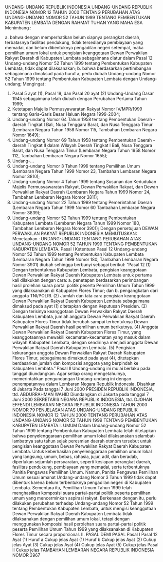  UNDANG-UNDANG REPUBLIK INDONESIA UNDANG-UNDANG REPUBLIK INDONESIA NOMOR 12 TAHUN 2000 TENTANG PERUBAHAN ATAS UNDANG-UNDANG NOMOR 52 TAHUN 1999 TENTANG PEMBENTUKAN KABUPATEN LEMBATA
DENGAN RAHMAT TUHAN YANG MAHA ESA
Menimbang :

a. bahwa dengan memperhatikan belum siapnya perangkat daerah, terbatasnya fasilitas pendukung, tidak tersedianya pembiayaan yang memadai, dan belum dibentuknya pengadilan negeri setempat, maka pemilihan umum lokal untuk pengisian keanggotaan Dewan Perwakilan Rakyat Daerah di Kabupaten Lembata sebagaimana diatur dalam Pasal 12 Undang-undang Nomor 52 Tahun 1999 tentang Pembentukan Kabupaten Lembata, tidak dapat dilaksanakan;
b. bahwa berdasarkan pertimbangan sebagaimana dimaksud pada huruf a, perlu diubah Undang-undang Nomor 52 Tahun 1999 tentang Pembentukan Kabupaten Lembata dengan Undang-undang;
Mengingat :

1. Pasal 5 ayat (1), Pasal 18, dan Pasal 20 ayat (2) Undang-Undang Dasar 1945 sebagaimana telah diubah dengan Perubahan Pertama Tahun 1999;
2. Ketetapan Majelis Permusyawaratan Rakyat Nomor IV/MPR/1999 tentang Garis-Garis Besar Haluan Negara 1999-2004;
3. Undang-undang Nomor 64 Tahun 1958 tentang Pembentukan Daerah -daerah Tingkat I Bali, Nusa Tenggara Barat, dan Nusa Tenggara Timur (Lembaran Negara Tahun 1958 Nomor 115, Tambahan Lembaran Negara Nomor 1649);
4. Undang-undang Nomor 69 Tahun 1958 tentang Pembentukan Daerah -daerah Tingkat II dalam Wilayah Daerah Tingkat I Bali, Nusa Tenggara Barat, dan Nusa Tenggara Timur (Lembaran Negara Tahun 1958 Nomor 112, Tambahan Lembaran Negara Nomor 1655);
5. Undang-...
5. Undang-undang Nomor 3 Tahun 1999 tentang Pemilihan Umum (Lembaran Negara Tahun 1999 Nomor 23, Tambahan Lembaran Negara Nomor 3810);
6. Undang-undang Nomor 4 Tahun 1999 tentang Susunan dan Kedudukan Majelis Permusyawaratan Rakyat, Dewan Perwakilan Rakyat, dan Dewan Perwakilan Rakyat Daerah (Lembaran Negara Tahun 1999 Nomor 24, Tambahan Lembaran Negara Nomor 3811);
7. Undang-undang Nomor 22 Tahun 1999 tentang Pemerintahan Daerah (Lembaran Negara Tahun 1999 Nomor 60 Tambahan Lembaran Negara Nomor 3839);
8. Undang-undang Nomor 52 Tahun 1999 tentang Pembentukan Kabupaten Lembata (Lembaran Negara Tahun 1999 Nomor 180, Tambahan Lembaran Negara Nomor 3901); Dengan persetujuan DEWAN PERWAKILAN RAKYAT REPUBLIK INDONESIA
MEMUTUSKAN:
 Menetapkan : UNDANG-UNDANG TENTANG PERUBAHAN ATAS UNDANG-UNDANG NOMOR 52 TAHUN 1999 TENTANG PEMBENTUKAN KABUPATEN LEMBATA.
Pasal I
Ketentuan Pasal 12 Undang-undang Nomor 52 Tahun 1999 tentang Pembentukan Kabupaten Lembata (Lembaran Negara Tahun 1999 Nomor 180, Tambahan Lembaran Negara Nomor 3901) diubah sehingga berbunyi sebagai berikut: “Pasal 12 (1) Dengan terbentuknya Kabupaten Lembata, pengisian keanggotaan Dewan Perwakilan Rakyat Daerah Kabupaten Lembata untuk pertama kali dilakukan dengan cara:
a. penetapan berdasarkan perimbangan hasil prolehan suara partai politik peserta Pemilihan Umum Tahun 1999 yang dilaksanakan di Kabupaten Flores Timur; dan
b. pengangkatan dari anggota TNI/POLRI.
(2) Jumlah dan tata cara pengisian keanggotaan Dewan Perwakilan Rakyat Daerah Kabupaten Lembata sebagaimana dimaksud pada ayat (1) ditetapkan dengan Keputusan Presiden.
(3) Dengan terisinya keanggotaan Dewan Perwakilan Rakyat Daerah Kabupaten Lembata, jumlah anggota Dewan Perwakilan Rakyat Daerah Kabupaten Flores Timur tidak berubah sampai terbentuknya Dewan Perwakilan Rakyat Daerah hasil pemilihan umum berikutnya.
(4) Anggota Dewan Perwakilan Rakyat Daerah Kabupaten Flores Timur, yang keanggotaannya mewakili kecamatan-kecamatan yang masuk dalam wilayah Kabupaten Lembata, dengan sendirinya menjadi anggota Dewan Perwakilan Rakyat Daerah Kabupaten Lembata.
(5) Pengisian kekurangan anggota Dewan Perwakilan Rakyat Daerah Kabupaten Flores Timur, sebagaimana dimaksud pada ayat (4), ditetapkan berdasarkan jumlah dan komposisi anggota yang berpindah ke Kabupaten Lembata.”
Pasal II
Undang-undang ini mulai berlaku pada tanggal diundangkan.
Agar setiap orang mengetahuinya, memerintahkan pengundangan Undang-undang ini dengan penempatannya dalam Lembaran Negara Republik Indonesia. Disahkan di Jakarta Pada tanggal 7 Juni 2000 PRESIDEN REPUBLIK INDONESIA, ttd. ABDURRAHMAN WAHID Diundangkan di Jakarta pada tanggal 7 Juni 2000 SEKRETARIS NEGARA REPUBLIK INDONESIA, ttd. DJOHAN EFFENDI LEMBARAN NEGARA REPUBLIK INDONESIA TAHUN 2000 NOMOR 79 PENJELASAN ATAS UNDANG-UNDANG REPUBLIK INDONESIA NOMOR 12 TAHUN 2000 TENTANG PERUBAHAN ATAS UNDANG-UNDANG NOMOR 52 TAHUN 1999 TENTANG PEMBENTUKAN KABUPATEN LEMBATA I. UMUM Dalam Undang-undang Nomor 52 Tahun 1999 tentang Pembentukan Kabupaten Lembata telah ditetapkan bahwa penyelenggaraan pemilihan umum lokal dilaksanakan selambat-lambatnya satu tahun sejak peresmian daerah otonom tersebut untuk pengisian keanggotaan Dewan Perwakilan Rakyat Daerah Kabupaten Lembata. Untuk keberhasilan penyelenggaraan pemilihan umum lokal yang langsung, umum, bebas, rahasia, jujur, adil, dan beradab, diperlukan sejumlah persyaratan, seperti kesiapan perangkat daerah, fasilitas pendukung, pembiayaan yang memadai, serta terbentuknya Panitia Pengawas Pemilihan Umum. Namun, Panitia Pengawas Pemilihan Umum sesuai amanat Undang-undang Nomor 3 Tahun 1999 tidak dapat dibentuk karena belum terbentuknya pengadilan negeri di Kabupaten Lembata. Sementara itu, Pemilihan Umum Tahun 1999 telah menghasilkan komposisi suara partai-partai politik peserta pemilihan umum yang mencerminkan aspirasi rakyat. Berkenaan dengan itu, perlu dilakukan perubahan terhadap Undang-undang Nomor 52 Tahun 1999 tentang Pembentukan Kabupaten Lembata, untuk mengisi keanggotaan Dewan Perwakilan Rakyat Daerah Kabupaten Lembata tidak dilaksanakan dengan pemilihan umum lokal, tetapi dengan menggunakan komposisi hasil perolehan suara partai-partai politik peserta Pemilihan Umum Tahun 1999 yang dilaksanakan di Kabupaten Flores Timur secara proporsional. II. PASAL DEMI PASAL
Pasal I
Pasal 12
Ayat (1) Huruf a Cukup jelas Ayat (1) Huruf b Cukup jelas Ayat (2) Cukup jelas Ayat (3) Cukup jelas Ayat (4) Cukup jelas Ayat (5) Cukup jelas
Pasal II
Cukup jelas TAMBAHAN LEMBARAN NEGARA REPUBLIK INDONESIA NOMOR 3967